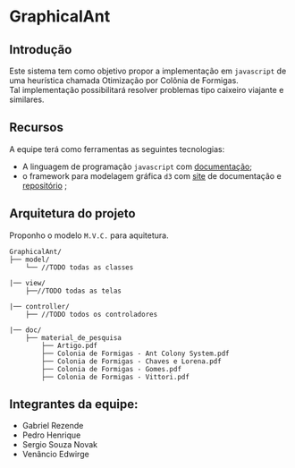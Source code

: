 # GraphicalAnt
## Introdução

Este sistema tem como objetivo propor a implementação em `javascript` de uma heurística chamada Otimização por Colônia de Formigas.<br>
Tal implementação possibilitará resolver problemas tipo caixeiro viajante e similares. 

## Recursos

A equipe terá como ferramentas as seguintes tecnologias:
* A linguagem de programação `javascript` com [documentação](https://developer.mozilla.org/bm/docs/Web/JavaScript/Reference);
* o framework para modelagem gráfica `d3` com [site](https://d3js.org) de documentação e [repositório](https://github.com/d3/d3) ;

## Arquitetura do projeto

Proponho o modelo `M.V.C.` para aquitetura.
```
GraphicalAnt/
├── model/
    └── //TODO todas as classes

|── view/
    ├──//TODO todas as telas

|── controller/
    ├── //TODO todos os controladores
    
|── doc/
    ├── material_de_pesquisa
        ├── Artigo.pdf
        ├── Colonia de Formigas - Ant Colony System.pdf
        ├── Colonia de Formigas - Chaves e Lorena.pdf
        ├── Colonia de Formigas - Gomes.pdf
        ├── Colonia de Formigas - Vittori.pdf
```


## Integrantes da equipe:

* Gabriel Rezende
* Pedro Henrique
* Sergio Souza Novak
* Venâncio Edwirge

